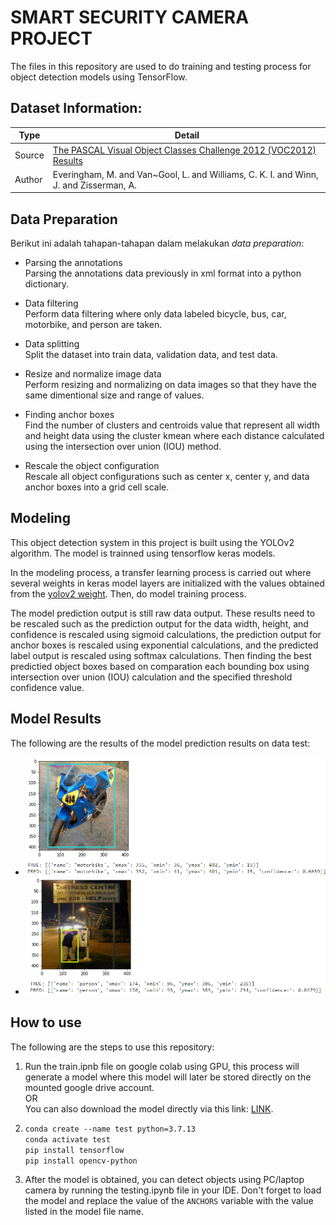 # **SMART SECURITY CAMERA PROJECT**

The files in this repository are used to do training and testing process for object detection models using TensorFlow.

## Dataset Information:

| Type | Detail |
| ----- | ----- |
| Source | [The PASCAL Visual Object Classes Challenge 2012 (VOC2012) Results](http://host.robots.ox.ac.uk/pascal/VOC/voc2012/) |
| Author | Everingham, M. and Van~Gool, L. and Williams, C. K. I. and Winn, J. and Zisserman, A. |


## Data Preparation
Berikut ini adalah tahapan-tahapan dalam melakukan _data preparation_:<br>

- Parsing the annotations<br>
Parsing the annotations data previously in xml format into a python dictionary.

- Data filtering<br>
Perform data filtering where only data labeled bicycle, bus, car, motorbike, and person are taken.

- Data splitting<br>
Split the dataset into train data, validation data, and test data.

- Resize and normalize image data<br>
Perform resizing and normalizing on data images so that they have the same dimentional size and range of values.

- Finding anchor boxes<br>
Find the number of clusters and centroids value that represent all width and height data using the cluster kmean where each distance calculated using the intersection over union (IOU) method.

- Rescale the object configuration<br>
Rescale all object configurations such as center x, center y, and data anchor boxes into a grid cell scale.


## Modeling

This object detection system in this project is built using the YOLOv2 algorithm. The model is trainned using tensorflow keras models.

In the modeling process, a transfer learning process is carried out where several weights in keras model layers are initialized with the values obtained from the [yolov2 weight](https://pjreddie.com/darknet/yolov2/). Then, do model training process.

The model prediction output is still raw data output. These results need to be rescaled such as the prediction output for the data width, height, and confidence is rescaled using sigmoid calculations, the prediction output for anchor boxes is rescaled using exponential calculations, and the predicted label output is rescaled using softmax calculations. Then finding the best predictied object boxes based on comparation each bounding box using intersection over union (IOU) calculation and the specified threshold confidence value.


## Model Results

The following are the results of the model prediction results on data test:

- ![Testing result](./assets/1.png)
- ![Testing result](./assets/2.png)


## How to use

The following are the steps to use this repository:

1. Run the train.ipnb file on google colab using GPU, this process will generate a model where this model will later be stored directly on the mounted google drive account.<br>
OR<br>
You can also download the model directly via this link: [LINK](https://drive.google.com/drive/folders/1AzrFCmpyjkhPBnCQHWUBDc0IfMfLvrSU?usp=sharing).

2. `conda create --name test python=3.7.13`<br>
`conda activate test`<br>
`pip install tensorflow`<br>
`pip install opencv-python`

3. After the model is obtained, you can detect objects using PC/laptop camera by running the testing.ipynb file in your IDE. Don't forget to load the model and replace the value of the `ANCHORS` variable with the value listed in the model file name.